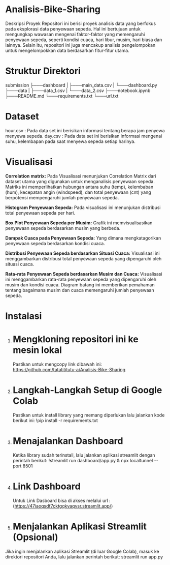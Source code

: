 # Analisis-Bike-Sharing
Deskripsi Proyek 
Repositori ini berisi proyek analisis data yang berfokus pada eksplorasi data penyewaan sepeda. Hal ini bertujuan untuk mengungkap wawasan mengenai faktor-faktor yang memengaruhi penyewaan sepeda, seperti kondisi cuaca, hari libur, musim, hari biasa dan lainnya. Selain itu, repositori ini juga mencakup analisis pengelompokan untuk mengelompokkan data berdasarkan fitur-fitur utama.

# Struktur Direktori
submission
├───dashboard
| ├───main_data.csv
| └───dashboard.py
├───data
| ├───data_1.csv
| └───data_2.csv
├───notebook.ipynb
├───README.md
└───requirements.txt
└───url.txt

# Dataset
hour.csv : Pada data set ini berisikan informasi tentang berapa jam penyewa menyewa sepeda.
day.csv : Pada data set ini berisikan informasi mengenai suhu, kelembapan pada saat menyewa sepeda setiap harinya.

# Visualisasi
**Correlation matrix:**
 Pada Visualisasi menunjukan Correlation Matrix dari dataset utama yang digunakan untuk menganalisis penyewaan sepeda. Matriks ini memperlihatkan hubungan antara suhu (temp), kelembaban (hum), kecepatan angin (windspeed), dan total penyewaan (cnt) yang berpotensi mempengaruhi jumlah penyewaan sepeda.

**Histogram Penyewaan Sepeda:**
 Pada visualisasi ini menunjukan distribusi total penyewaan sepeda per hari.

**Box Plot Penyewaan Sepeda per Musim:**
  Grafik ini memvisualisasikan penyewaan sepeda berdasarkan musim yang berbeda.
  
**Dampak Cuaca pada Penyewaan Sepeda:**
  Yang dimana mengkatagorikan penyewaan sepeda berdasarkan kondisi cuaca.
  
**Distribusi Penyewaan Sepeda berdasarkan Situasi Cuaca:**
  Visualisasi ini menggambarkan distribusi total penyewaan sepeda yang dipengaruhi oleh situasi cuaca. 
  
 **Rata-rata Penyewaan Sepeda berdasarkan Musim dan Cuaca:**
  Visualisasi ini menggambarkan rata-rata penyewaan sepeda yang dipengaruhi oleh musim dan kondisi cuaca. Diagram batang ini memberikan pemahaman tentang bagaimana musim dan cuaca memengaruhi jumlah penyewaan sepeda.
  
# Instalasi
1. # Mengkloning repositori ini ke mesin lokal
   
   Pastikan untuk mengcopy link dibawah ini: https://github.com/tatatititutu-a/Analisis-Bike-Sharing

2. # Langkah-Langkah Setup di Google Colab
   
   Pastikan untuk install library yang memang diperlukan lalu jalankan kode berikut ini:
   !pip install -r requirements.txt
   
3. # Menajalankan Dashboard

   Ketika library sudah terinstall, lalu jalankan aplikasi streamlit dengan perintah berikut:
   !streamlit run dashboard/app.py & npx localtunnel --port 8501

4. # Link Dashboard
   
   Untuk Link Dasboard bisa di akses melalui url : (https://47iaoqsdf7cktgqkvaqvsr.streamlit.app/)

5. # Menjalankan Aplikasi Streamlit (Opsional)
   
  Jika ingin menjalankan aplikasi Streamlit (di luar Google Colab), masuk ke direktori repositori Anda, lalu jalankan perintah berikut: streamlit run app.py 
